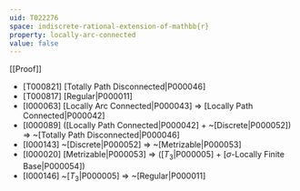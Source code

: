 ```yaml
---
uid: T022276
space: indiscrete-rational-extension-of-mathbb{r}
property: locally-arc-connected
value: false
---
```

[[Proof]]

* [T000821] [Totally Path Disconnected|P000046]
* [T000817] [Regular|P000011]
* [I000063] [Locally Arc Connected|P000043] => [Locally Path Connected|P000042]
* [I000089] ([Locally Path Connected|P000042] + ~[Discrete|P000052]) => ~[Totally Path Disconnected|P000046]
* [I000143] ~[Discrete|P000052] => ~[Metrizable|P000053]
* [I000020] [Metrizable|P000053] => ([$T_3$|P000005] + [$\sigma$-Locally Finite Base|P000054])
* [I000146] ~[$T_3$|P000005] => ~[Regular|P000011]

